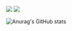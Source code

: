 <img src="https://img.shields.io/badge/jahlee-000000?style=flat-square&logo=42&logoColor=white"/></a>
<a href="https://velog.io/@aoleejohn" target="_blank"><img src="https://img.shields.io/badge/Velog-20C997?style=flat-square&logo=Velog&logoColor=white"/></a>


![Anurag's GitHub stats](https://github-readme-stats.vercel.app/api?username=SONGS4RI&show_icons=true&theme=gruvbox)

